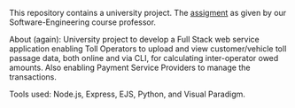 This repository contains a university project. The [assigment](https://github.com/leftkarak/INTERPASS-Software-Engineering-Assignment-2021/tree/main/Assigment) as given by our Software-Engineering course professor.

About (again): University project to develop a Full Stack web service application enabling Toll Operators to upload and view customer/vehicle toll passage data, both online and via CLI, for calculating inter-operator owed amounts. Also enabling Payment Service Providers to manage the transactions. 

Tools used: Node.js, Express, EJS, Python, and Visual Paradigm. 
